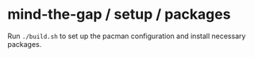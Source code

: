 mind-the-gap / setup / packages
==========

Run `./build.sh` to set up the pacman configuration and install necessary packages.

